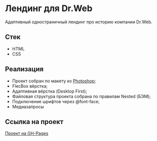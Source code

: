 # Лендинг для Dr.Web

Адаптивный одностраничный лендинг про историю компании Dr.Web.

## Стек
+ HTML
+ CSS

## Реализация
+ Проект собран по макету из [Photoshop](http://people.drweb.com/people/e.chuikov/incoming/1st_3.psd.zip);
+ FlecBox вёрстка;
+ Адаптивная вёрстка (Desktop First);
+ Файловая структура проекта собрана по правилам Nested (БЭМ);
+ Подключение шрифтов через @font-face;
+ Медиазапросы

## Cсылка на проект 

[Проект на GH-Pages](https://delioncourts.github.io/Dr.Web-landing/)